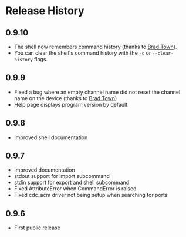 # Release History

## 0.9.10

* The shell now remembers command history (thanks to [Brad Town](https://github.com/townba)).
* You can clear the shell's command history with the `-c` or `--clear-history` flags.

## 0.9.9

* Fixed a bug where an empty channel name did not reset the channel name on the device (thanks to [Brad Town](https://github.com/townba))
* Help page displays program version by default

## 0.9.8

* Improved shell documentation

## 0.9.7

* Improved documentation
* stdout support for import subcommand
* stdin support for export and shell subcommand
* Fixed AttributeError when CommandError is raised
* Fixed cdc_acm driver not being setup when searching for ports

## 0.9.6

* First public release